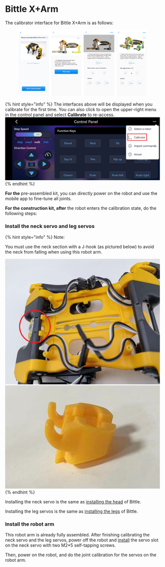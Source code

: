 # Bittle X+Arm

The calibrator interface for Bittle X+Arm is as follows:

<figure><img src="../../.gitbook/assets/image (610).png" alt=""><figcaption></figcaption></figure>

{% hint style="info" %}
The interfaces above will be displayed when you calibrate for the first time. You can also click to open the upper-right menu in the control panel and select **Calibrate** to re-access.\
![](<../../.gitbook/assets/image (611).png>)
{% endhint %}

**For the** pre-assembled kit, you can directly power on the robot and use the mobile app to fine-tune all joints.

**For the construction kit, after** the robot enters the calibration state, do the following steps:

### Install the neck servo and leg servos

{% hint style="info" %}
Note:

You must use the neck section with a J-hook (as pictured below) to avoid the neck from falling when using this robot arm.

<img src="../../.gitbook/assets/image (594).png" alt="" data-size="original">      ![](<../../.gitbook/assets/image (614).png>)
{% endhint %}

Installing the neck servo is the same as [installing the head](bittle.md#install-the-head) of Bittle.

Installing the leg servos is the same as [installing the legs](bittle.md#install-the-legs) of Bittle.

### Install the robot arm

This robot arm is already fully assembled. After finishing calibrating the neck servo and the leg servos, power off the robot and [install](../../extensible-modules/robot-arm/#installation) the servo slot on the neck servo with two M2\*5 self-tapping screws.

Then, power on the robot, and do the joint calibration for the servos on the robot arm.
